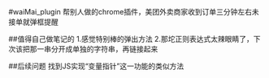 #waiMai_plugin
帮别人做的chrome插件，美团外卖商家收到订单三分钟左右未接单就弹框提醒

##值得自己做笔记的
1.感觉特别棒的弹出方法
2.那坨正则表达式太辣眼睛了，下次该把那一串分开成单独的字符串，再链接起来

##后续问题
找到JS实现“变量指针”这一功能的类似方法
